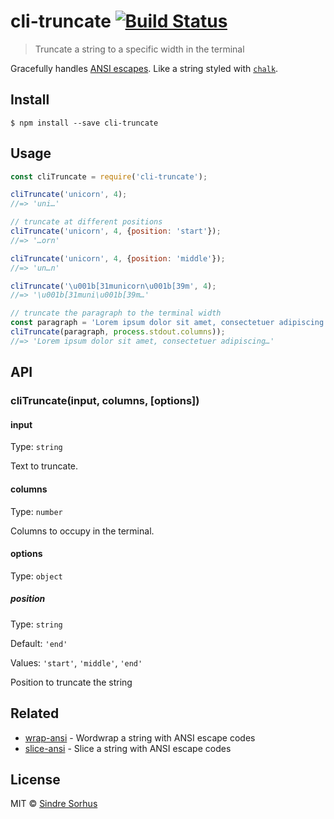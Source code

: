 # cli-truncate [![Build Status](https://travis-ci.org/sindresorhus/cli-truncate.svg?branch=master)](https://travis-ci.org/sindresorhus/cli-truncate)

> Truncate a string to a specific width in the terminal

Gracefully handles [ANSI escapes](https://en.wikipedia.org/wiki/ANSI_escape_code#Colors_and_Styles). Like a string styled with [`chalk`](https://github.com/chalk/chalk).


## Install

```
$ npm install --save cli-truncate
```


## Usage

```js
const cliTruncate = require('cli-truncate');

cliTruncate('unicorn', 4);
//=> 'uni…'

// truncate at different positions
cliTruncate('unicorn', 4, {position: 'start'});
//=> '…orn'

cliTruncate('unicorn', 4, {position: 'middle'});
//=> 'un…n'

cliTruncate('\u001b[31municorn\u001b[39m', 4);
//=> '\u001b[31muni\u001b[39m…'

// truncate the paragraph to the terminal width
const paragraph = 'Lorem ipsum dolor sit amet, consectetuer adipiscing elit. Aenean commodo ligula eget dolor. Aenean massa.';
cliTruncate(paragraph, process.stdout.columns));
//=> 'Lorem ipsum dolor sit amet, consectetuer adipiscing…'
```


## API

### cliTruncate(input, columns, [options])

#### input

Type: `string`

Text to truncate.

#### columns

Type: `number`

Columns to occupy in the terminal.

#### options

Type: `object`

##### position

Type: `string`

Default: `'end'`

Values: `'start'`, `'middle'`, `'end'`

Position to truncate the string


## Related

- [wrap-ansi](https://github.com/chalk/wrap-ansi) - Wordwrap a string with ANSI escape codes
- [slice-ansi](https://github.com/chalk/slice-ansi) - Slice a string with ANSI escape codes


## License

MIT © [Sindre Sorhus](https://sindresorhus.com)
